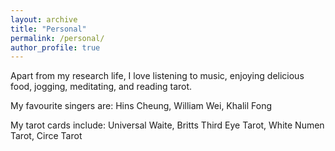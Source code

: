 ```yaml
---
layout: archive
title: "Personal"
permalink: /personal/
author_profile: true
---
```


Apart from my research life, I love listening to music, enjoying delicious food, jogging, meditating, and reading tarot. 

My favourite singers are: Hins Cheung, William Wei, Khalil Fong

My tarot cards include: Universal Waite, Britts Third Eye Tarot, White Numen Tarot, Circe Tarot
